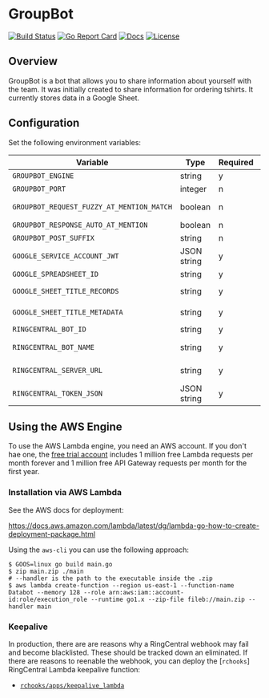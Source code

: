 # GroupBot

[![Build Status][build-status-svg]][build-status-link]
[![Go Report Card][goreport-svg]][goreport-link]
[![Docs][docs-godoc-svg]][docs-godoc-link]
[![License][license-svg]][license-link]

 [build-status-svg]: https://api.travis-ci.org/grokify/groupbot.svg?branch=master
 [build-status-link]: https://travis-ci.org/grokify/groupbot
 [goreport-svg]: https://goreportcard.com/badge/github.com/grokify/groupbot
 [goreport-link]: https://goreportcard.com/report/github.com/grokify/groupbot
 [docs-godoc-svg]: https://img.shields.io/badge/docs-godoc-blue.svg
 [docs-godoc-link]: https://godoc.org/github.com/grokify/groupbot
 [license-svg]: https://img.shields.io/badge/license-MIT-blue.svg
 [license-link]: https://github.com/grokify/groupbot/blob/master/LICENSE

## Overview

GroupBot is a bot that allows you to share information about yourself with the team. It was initially created to share information for ordering tshirts. It currently stores data in a Google Sheet.

## Configuration

Set the following environment variables:

| Variable | Type | Required | Notes |
|----------|------|----------|-------|
| `GROUPBOT_ENGINE`             | string | y | `aws` or `nethttp` |
| `GROUPBOT_PORT`               | integer | n | local port number for `net/http` |
| `GROUPBOT_REQUEST_FUZZY_AT_MENTION_MATCH` | boolean | n | Match non-completed at mentions. |
| `GROUPBOT_RESPONSE_AUTO_AT_MENTION`   | boolean | n | |
| `GROUPBOT_POST_SUFFIX`        | string | n | |
| `GOOGLE_SERVICE_ACCOUNT_JWT`  | JSON string | y |  |
| `GOOGLE_SPREADSHEET_ID`       | string | y | ID as in URL |
| `GOOGLE_SHEET_TITLE_RECORDS`  | string | y | sheet title for data records, e.g. `Records` |
| `GOOGLE_SHEET_TITLE_METADATA` | string | y | sheet title for metadata, e.g. `Metadata` |
| `RINGCENTRAL_BOT_ID`          | string | y | bot `personId` in Glip |
| `RINGCENTRAL_BOT_NAME`        | string | y | bot name in Glip for fuzzy at matching |
| `RINGCENTRAL_SERVER_URL`      | string | y | Base API URL, e.g. https://platform.ringcentral.com |
| `RINGCENTRAL_TOKEN_JSON`      | JSON string | y | JSON token as returned by `/oauth/token` endpoint |

## Using the AWS Engine

To use the AWS Lambda engine, you need an AWS account. If you don't hae one, the [free trial account](https://aws.amazon.com/s/dm/optimization/server-side-test/free-tier/free_np/) includes 1 million free Lambda requests per month forever and 1 million free API Gateway requests per month for the first year.

### Installation via AWS Lambda

See the AWS docs for deployment:

https://docs.aws.amazon.com/lambda/latest/dg/lambda-go-how-to-create-deployment-package.html

Using the `aws-cli` you can use the following approach:

```
$ GOOS=linux go build main.go
$ zip main.zip ./main
# --handler is the path to the executable inside the .zip
$ aws lambda create-function --region us-east-1 --function-name Databot --memory 128 --role arn:aws:iam::account-id:role/execution_role --runtime go1.x --zip-file fileb://main.zip --handler main
```

### Keepalive

In production, there are are reasons why a RingCentral webhook may fail and become blacklisted. These should be tracked down an eliminated. If there are reasons to reenable the webhook, you can deploy the [`rchooks`] RingCentral Lambda keepalive function:

* [`rchooks/apps/keepalive_lambda`](https://github.com/grokify/rchooks/tree/master/apps/keepalive_lambda)
